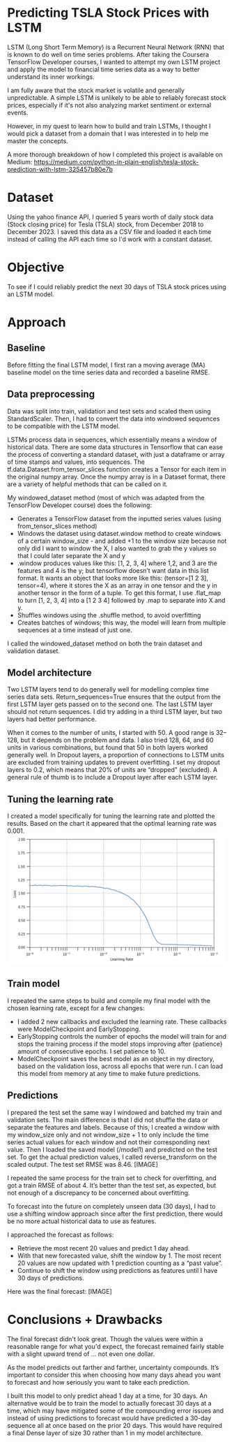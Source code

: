# Predicting TSLA Stock Prices with LSTM 
LSTM (Long Short Term Memory) is a Recurrent Neural Network (RNN) that is known to do well on time series problems. After taking the Coursera TensorFlow Developer courses, I wanted to attempt my own LSTM project and apply the model to financial time series data as a way to better understand its inner workings. 

I am fully aware that the stock market is volatile and generally unpredictable. A simple LSTM is unlikely to be able to reliably forecast stock prices, especially if it's not also analyzing market sentiment or external events. 

However, in my quest to learn how to build and train LSTMs, I thought I would pick a dataset from a domain that I was interested in to help me master the concepts.

A more thorough breakdown of how I completed this project is available on Medium: https://medium.com/python-in-plain-english/tesla-stock-prediction-with-lstm-325457b80e7b

# Dataset
Using the yahoo finance API, I queried 5 years worth of daily stock data (Stock closing price) for Tesla (TSLA) stock, from December 2018 to December 2023.
I saved this data as a CSV file and loaded it each time instead of calling the API each time so I'd work with a constant dataset.

# Objective
To see if I could reliably predict the next 30 days of TSLA stock prices using an LSTM model.

# Approach

## Baseline
Before fitting the final LSTM model, I first ran a moving average (MA) baseline model on the time series data and recorded a baseline RMSE.

## Data preprocessing
Data was split into train, validation and test sets and scaled them using StandardScaler. Then, I had to convert the data into windowed sequences to be compatible with the LSTM model.

LSTMs process data in sequences, which essentially means a window of historical data. There are some data structures in Tensorflow that can ease the process of converting a standard dataset, with just a dataframe or array of time stamps and values, into sequences.
The tf.data.Dataset.from_tensor_slices function creates a Tensor for each item in the original numpy array. Once the numpy array is in a Dataset format, there are a variety of helpful methods that can be called on it.

My windowed_dataset method (most of which was adapted from the TensorFlow Developer course) does the following:
* Generates a TensorFlow dataset from the inputted series values (using from_tensor_slices method)
* Windows the dataset using dataset.window method to create windows of a certain window_size - and added +1 to the window size because not only did I want to window the X, I also wanted to grab the y values so that I could later separate the X and y
* .window produces values like this: [1, 2, 3, 4] where 1,2, and 3 are the features and 4 is the y; but tensorflow doesn’t want data in this list format. It wants an object that looks more like this: (tensor=[1 2 3], tensor=4), where it stores the X as an array in one tensor and the y in another tensor in the form of a tuple. To get this format, I use .flat_map to turn [1, 2, 3, 4] into a [1 2 3 4] followed by .map to separate into X and y.
* Shuffles windows using the .shuffle method, to avoid overfitting
* Creates batches of windows; this way, the model will learn from multiple sequences at a time instead of just one.

I called the windowed_dataset method on both the train dataset and validation dataset.

## Model architecture
Two LSTM layers tend to do generally well for modelling complex time series data sets. Return_sequences=True ensures that the output from the first LSTM layer gets passed on to the second one. The last LSTM layer should not return sequences. I did try adding in a third LSTM layer, but two layers had better performance.

When it comes to the number of units, I started with 50. A good range is 32–128, but it depends on the problem and data. I also tried 128, 64, and 60 units in various combinations, but found that 50 in both layers worked generally well.
In Dropout layers, a proportion of connections to LSTM units are excluded from training updates to prevent overfitting. I set my dropout layers to 0.2, which means that 20% of units are “dropped” (excluded). A general rule of thumb is to include a Dropout layer after each LSTM layer.

## Tuning the learning rate
I created a model specifically for tuning the learning rate and plotted the results. Based on the chart it appeared that the optimal learning rate was 0.001.
![alt text](https://github.com/hadenpell/LSTM-Stock-Forecast/blob/main/learning_rate.png?raw=True)

## Train model
I repeated the same steps to build and compile my final model with the chosen learning rate, except for a few changes:
* I added 2 new callbacks and excluded the learning rate. These callbacks were ModelCheckpoint and EarlyStopping.
* EarlyStopping controls the number of epochs the model will train for and stops the training process if the model stops improving after {patience} amount of consecutive epochs. I set patience to 10.
* ModelCheckpoint saves the best model as an object in my directory, based on the validation loss, across all epochs that were run. I can load this model from memory at any time to make future predictions.

## Predictions
I prepared the test set the same way I windowed and batched my train and validation sets. The main difference is that I did not shuffle the data or separate the features and labels. Because of this, I created a window with my window_size only and not window_size + 1 to only include the time series actual values for each window and not their corresponding next value.
Then I loaded the saved model (/model1) and predicted on the test set. To get the actual prediction values, I called reverse_transform on the scaled output. The test set RMSE was 8.46.
[IMAGE]

I repeated the same process for the train set to check for overfitting, and got a train RMSE of about 4. It’s better than the test set, as expected, but not enough of a discrepancy to be concerned about overfitting.

To forecast into the future on completely unseen data (30 days), I had to use a shifting window approach since after the first prediction, there would be no more actual historical data to use as features.

I approached the forecast as follows:
* Retrieve the most recent 20 values and predict 1 day ahead.
* With that new forecasted value, shift the window by 1. The most recent 20 values are now updated with 1 prediction counting as a “past value”.
* Continue to shift the window using predictions as features until I have 30 days of predictions.

Here was the final forecast:
[IMAGE]

# Conclusions + Drawbacks
The final forecast didn't look great. Though the values were within a reasonable range for what you'd expect, the forecast remained fairly stable with a slight upward trend of ... not even one dollar.

As the model predicts out farther and farther, uncertainty compounds. It’s important to consider this when choosing how many days ahead you want to forecast and how seriously you want to take each prediction.

I built this model to only predict ahead 1 day at a time, for 30 days. An alternative would be to train the model to actually forecast 30 days at a time, which may have mitigated some of the compounding error issues and instead of using predictions to forecast would have predicted a 30-day sequence all at once based on the prior 20 days. This would have required a final Dense layer of size 30 rather than 1 in my model architecture. 

